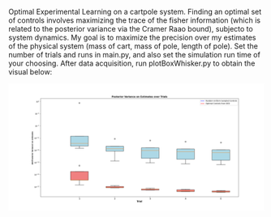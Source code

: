 Optimal Experimental Learning on a cartpole system. Finding an optimal set of controls involves maximizing the trace of the fisher information (which is related to the posterior variance via the Cramer Raao bound), subjecto to system dynamics. My goal is to maximize the precision over my estimates of the physical system (mass of cart, mass of pole, length of pole). Set the number of trials and runs in main.py, and also set the simulation run time of your choosing. After data acquisition, run plotBoxWhisker.py to obtain the visual below:

![Box and Whisker Plot](fisher_RunxTrial.png)
